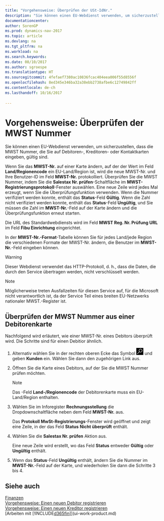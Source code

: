 ```yaml
---
title: "Vorgehensweise: Überprüfen der USt-IdNr."
description: "Sie können einen EU-Webdienst verwenden, um sicherzustellen, dass die MWST Nummer, die Sie auf Debitoren-, Kreditoren- oder Kontaktkarten eingeben, gültig sind."
documentationcenter: 
author: SorenGP
ms.prod: dynamics-nav-2017
ms.topic: article
ms.devlang: na
ms.tgt_pltfrm: na
ms.workload: na
ms.search.keywords: 
ms.date: 08/10/2017
ms.author: sgroespe
ms.translationtype: HT
ms.sourcegitcommit: 4fefaef7380ac10836fcac404eea006f55d8556f
ms.openlocfilehash: 8ed345e346ba32a38ebb2738afbe6c12749842ff
ms.contentlocale: de-ch
ms.lasthandoff: 10/16/2017

---
```

# <a name="how-to-verify-vat-registration-numbers"></a>Vorgehensweise: Überprüfen der MWST Nummer
Sie können einen EU-Webdienst verwenden, um sicherzustellen, dass die MWST Nummer, die Sie auf Debitoren-, Kreditoren- oder Kontaktkarten eingeben, gültig sind.  

 Wenn Sie das **MWST-Nr.** auf einer Karte ändern, auf der der Wert im Feld **Land/Regionencode** ein EU-Land/Region ist, wird die neue MWST-Nr. und Ihre Benutzer-ID im Feld **MWST-Nr.** protokolliert. Überprüfen Sie die MWST Nummer, indem Sie die **Salestax Nr. prüfen**-Schaltfläche im **MWST-Registrierungsprotokoll**-Fenster auswählen. Eine neue Zeile wird jedes Mal erzeugt, wenn Sie die Überprüfungsfunktion verwenden. Wenn die Nummer verifiziert werden konnte, enthält das **Status**-Feld **Gültig**. Wenn die Zahl nicht verifiziert werden konnte, enthält das **Status**-Feld **Ungültig**, und Sie müssen die Zahl im **MWST-Nr.**-Feld auf der Karte ändern und die Überprüfungsfunktion erneut starten.  

 Die URL des Standardwebdiensts wird im Feld **MWST Reg. Nr. Prüfung URL** im Feld **Fibu Einrichtung** eingerichtet.  

 In der **MWST-Nr.-Format**-Tabelle können Sie für jedes Land/jede Region die verschiedenen Formate der MWST-Nr. ändern, die Benutzer im **MWST-Nr.**-Feld eingeben können.  

> [!WARNING]  
>  Dieser Webdienst verwendet das HTTP-Protokoll, d. h., dass die Daten, die durch den Service übertragen werden, nicht verschlüsselt werden.  

> [!NOTE]  
>  Möglicherweise treten Ausfallzeiten für diesen Service auf, für die Microsoft nicht verantwortlich ist, da der Service Teil eines breiten EU-Netzwerks nationaler MWST.-Register ist.  

## <a name="to-verify-a-vat-registration-number-from-a-customer-card"></a>Überprüfen der MWST Nummer aus einer Debitorenkarte  
Nachfolgend wird erläutert, wie einer MWST-Nr. eines Debitors überprüft wird. Die Schritte sind für einen Debitior ähnlich.   
1.  Alternativ wählen Sie in der rechten oberen Ecke das Symbol ![Nach Seite oder Bericht suchen](media/ui-search/search_small.png "Nach Seite oder Bericht suchen") und geben **Kunden** ein. Wählen Sie dann den zugehörigen Link aus.  

2.  Öffnen Sie die Karte eines Debitors, auf der Sie die MWST Nummer prüfen möchten.  

    > [!NOTE]  
    >  Das -Feld **Land-/Regionencode** der Debitorenkarte muss ein EU-Land/Region enthalten.  
3.  Wählen Sie im Inforegister **Rechnungsstellung** die Dropdownschaltfläche neben dem Feld **MWST-Nr.** aus.  

    Das **Protokoll MwSt-Registrierungs**-Fenster wird geöffnet und zeigt eine Zeile, in der das Feld **Status** **Nicht überprüft** enthält.  
4.  Wählen Sie die **Salestax Nr. prüfen** Aktion aus.  

     Eine neue Zeile wird erstellt, wo das Feld **Status** entweder **Gültig** oder **Ungültig** enthält.  
5.  Wenn das **Status**-Feld **Ungültig** enthält, ändern Sie die Nummer im **MWST-Nr.**-Feld auf der Karte, und wiederholen Sie dann die Schritte 3 bis 4.  

## <a name="see-also"></a>Siehe auch  
[Finanzen](finance.md)  
[Vorgehensweise: Einen neuen Debitor registrieren](sales-how-register-new-customers.md)  
[Vorgehensweise: Einen neuen Kreditor registrieren](purchasing-how-register-new-vendors.md)  
[Arbeiten mit [!INCLUDE[d365fin](includes/d365fin_md.md)]](ui-work-product.md)

